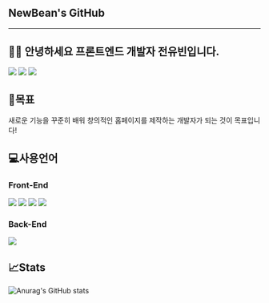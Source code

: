 ## NewBean's GitHub
---

## 🧑‍💻 안녕하세요 프론트엔드 개발자 전유빈입니다.
<a href="https://www.newbeanportfolio.com/" target="_blank"><img src="https://img.shields.io/badge/Portfolio_WebSite-784b08?style=flat&logo=microdotblog&logoColor=ffffff"/></a>
<a href="https://newbean-j.tistory.com" target="_blank"><img src="https://img.shields.io/badge/Tistory_Blog-d64934?style=flat&logo=tistory&logoColor=ffffff"/></a>
<a href="#none"><img src="https://img.shields.io/badge/newbean0312@gmail.com-32a85c?style=flat&logo=Gmail&logoColor=ffffff"/></a>

## 📃목표 
새로운 기능을 꾸준히 배워 창의적인 홈페이지를 제작하는 개발자가 되는 것이 목표입니다!

## 💻사용언어 
### Front-End
<a href="#none"><img src="https://img.shields.io/badge/HTML5-E34F26?style=flat&logo=html5&logoColor=ffffff"/></a>
<a href="#none"><img src="https://img.shields.io/badge/CSS3-1572B6?style=flat&logo=css3&logoColor=ffffff"/></a>
<a href="#none"><img src="https://img.shields.io/badge/JavaScript-F7DF1E?style=flat&logo=javascript&logoColor=ffffff"/></a>
<a href="#none"><img src="https://img.shields.io/badge/React-61DAFB?style=flat&logo=react&logoColor=ffffff"/></a>

### Back-End
<a href="#none"><img src="https://img.shields.io/badge/MySQL-4479A1?style=flat&logo=mysql&logoColor=ffffff"/></a>

## 📈Stats
![Anurag's GitHub stats](https://github-readme-stats.vercel.app/api?username=NewBean0312&show_icons=true&theme=radical)
